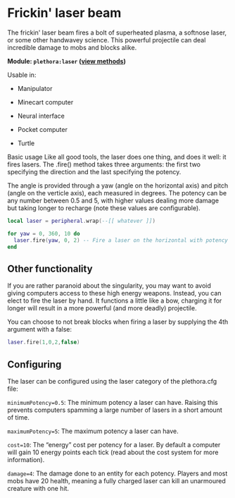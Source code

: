 # Frickin' laser beam
The frickin' laser beam fires a bolt of superheated plasma, a softnose laser, or some other handwavey science. This powerful projectile can deal incredible damage to mobs and blocks alike.

**Module:	`plethora:laser` ([view methods](https://plethora.madefor.cc/methods.html#module-methods-plethora:laser))**

Usable in:	

- Manipulator

- Minecart computer

- Neural interface

- Pocket computer

- Turtle

Basic usage
Like all good tools, the laser does one thing, and does it well: it fires lasers. The .fire() method takes three arguments: the first two specifying the direction and the last specifying the potency.

The angle is provided through a yaw (angle on the horizontal axis) and pitch (angle on the verticle axis), each measured in degrees. The potency can be any number between 0.5 and 5, with higher values dealing more damage but taking longer to recharge (note these values are configurable).

```lua
local laser = peripheral.wrap(--[[ whatever ]])

for yaw = 0, 360, 10 do
  laser.fire(yaw, 0, 2) -- Fire a laser on the horizontal with potency 2
end
```
## Other functionality
If you are rather paranoid about the singularity, you may want to avoid giving computers access to these high energy weapons. Instead, you can elect to fire the laser by hand. It functions a little like a bow, charging it for longer will result in a more powerful (and more deadly) projectile.

You can choose to not break blocks when firing a laser by supplying the 4th argument with a false:
```lua
laser.fire(1,0,2,false)
```
## Configuring
The laser can be configured using the laser category of the plethora.cfg file:

`minimumPotency=0.5`: The minimum potency a laser can have. Raising this prevents computers spamming a large number of lasers in a short amount of time.

`maximumPotency=5`: The maximum potency a laser can have.

`cost=10`: The “energy” cost per potency for a laser. By default a computer will gain 10 energy points each tick (read about the cost system for more information).

`damage=4`: The damage done to an entity for each potency. Players and most mobs have 20 health, meaning a fully charged laser can kill an unarmoured creature with one hit.